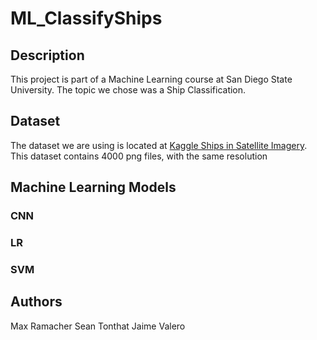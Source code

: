 # ML_ClassifyShips
## Description
 This project is part of a Machine Learning course at San Diego State University. The topic we chose was a Ship Classification.
## Dataset
 The dataset we are using is located at [Kaggle Ships in Satellite Imagery](https://www.kaggle.com/rhammell/ships-in-satellite-imagery). This dataset contains 4000 png files, with the same resolution
## Machine Learning Models
### CNN
### LR
### SVM
## Authors
Max Ramacher
Sean Tonthat
Jaime Valero
